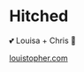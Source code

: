 # Hitched

:two_hearts: Louisa + Chris :revolving_hearts:

[louistopher.com](http://louistopher.com)
